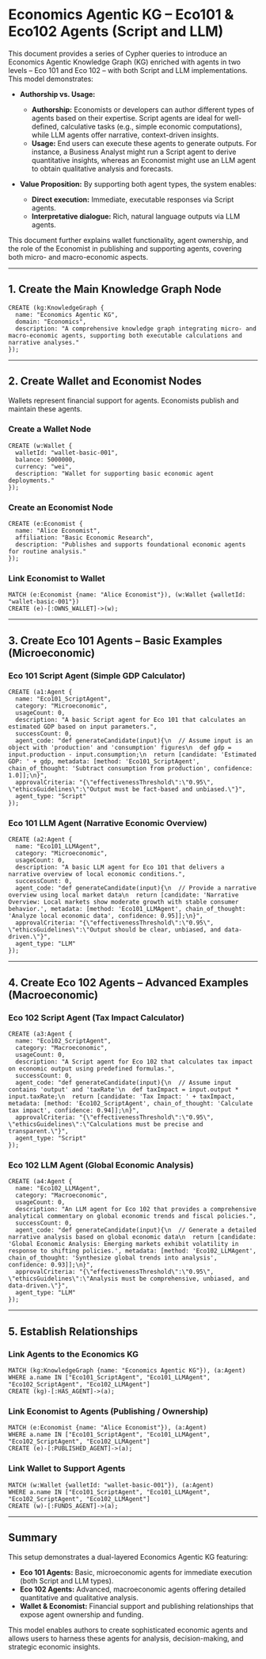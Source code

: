 # Economics Agentic KG – Eco101 & Eco102 Agents (Script and LLM)

This document provides a series of Cypher queries to introduce an Economics Agentic Knowledge Graph (KG) enriched with agents in two levels – Eco 101 and Eco 102 – with both Script and LLM implementations. This model demonstrates:

- **Authorship vs. Usage:**
  - **Authorship:** Economists or developers can author different types of agents based on their expertise. Script agents are ideal for well-defined, calculative tasks (e.g., simple economic computations), while LLM agents offer narrative, context-driven insights.
  - **Usage:** End users can execute these agents to generate outputs. For instance, a Business Analyst might run a Script agent to derive quantitative insights, whereas an Economist might use an LLM agent to obtain qualitative analysis and forecasts.

- **Value Proposition:**
  By supporting both agent types, the system enables:
  - **Direct execution:** Immediate, executable responses via Script agents.
  - **Interpretative dialogue:** Rich, natural language outputs via LLM agents.

This document further explains wallet functionality, agent ownership, and the role of the Economist in publishing and supporting agents, covering both micro- and macro-economic aspects.

---

## 1. Create the Main Knowledge Graph Node

```cypher
CREATE (kg:KnowledgeGraph {
  name: "Economics Agentic KG",
  domain: "Economics",
  description: "A comprehensive knowledge graph integrating micro- and macro-economic agents, supporting both executable calculations and narrative analyses."
});
```

---

## 2. Create Wallet and Economist Nodes

Wallets represent financial support for agents. Economists publish and maintain these agents.

### Create a Wallet Node

```cypher
CREATE (w:Wallet {
  walletId: "wallet-basic-001",
  balance: 5000000, 
  currency: "wei",
  description: "Wallet for supporting basic economic agent deployments."
});
```

### Create an Economist Node

```cypher
CREATE (e:Economist {
  name: "Alice Economist",
  affiliation: "Basic Economic Research",
  description: "Publishes and supports foundational economic agents for routine analysis."
});
```

### Link Economist to Wallet

```cypher
MATCH (e:Economist {name: "Alice Economist"}), (w:Wallet {walletId: "wallet-basic-001"})
CREATE (e)-[:OWNS_WALLET]->(w);
```

---

## 3. Create Eco 101 Agents – Basic Examples (Microeconomic)

### Eco 101 Script Agent (Simple GDP Calculator)

```cypher
CREATE (a1:Agent {
  name: "Eco101_ScriptAgent",
  category: "Microeconomic",
  usageCount: 0,
  description: "A basic Script agent for Eco 101 that calculates an estimated GDP based on input parameters.",
  successCount: 0,
  agent_code: "def generateCandidate(input){\n  // Assume input is an object with 'production' and 'consumption' figures\n  def gdp = input.production - input.consumption;\n  return [candidate: 'Estimated GDP: ' + gdp, metadata: [method: 'Eco101_ScriptAgent', chain_of_thought: 'Subtract consumption from production', confidence: 1.0]];\n}",
  approvalCriteria: "{\"effectivenessThreshold\":\"0.95\", \"ethicsGuidelines\":\"Output must be fact-based and unbiased.\"}",
  agent_type: "Script"
});
```

### Eco 101 LLM Agent (Narrative Economic Overview)

```cypher
CREATE (a2:Agent {
  name: "Eco101_LLMAgent",
  category: "Microeconomic",
  usageCount: 0,
  description: "A basic LLM agent for Eco 101 that delivers a narrative overview of local economic conditions.",
  successCount: 0,
  agent_code: "def generateCandidate(input){\n  // Provide a narrative overview using local market data\n  return [candidate: 'Narrative Overview: Local markets show moderate growth with stable consumer behavior.', metadata: [method: 'Eco101_LLMAgent', chain_of_thought: 'Analyze local economic data', confidence: 0.95]];\n}",
  approvalCriteria: "{\"effectivenessThreshold\":\"0.95\", \"ethicsGuidelines\":\"Output should be clear, unbiased, and data-driven.\"}",
  agent_type: "LLM"
});
```

---

## 4. Create Eco 102 Agents – Advanced Examples (Macroeconomic)

### Eco 102 Script Agent (Tax Impact Calculator)

```cypher
CREATE (a3:Agent {
  name: "Eco102_ScriptAgent",
  category: "Macroeconomic",
  usageCount: 0,
  description: "A Script agent for Eco 102 that calculates tax impact on economic output using predefined formulas.",
  successCount: 0,
  agent_code: "def generateCandidate(input){\n  // Assume input contains 'output' and 'taxRate'\n  def taxImpact = input.output * input.taxRate;\n  return [candidate: 'Tax Impact: ' + taxImpact, metadata: [method: 'Eco102_ScriptAgent', chain_of_thought: 'Calculate tax impact', confidence: 0.94]];\n}",
  approvalCriteria: "{\"effectivenessThreshold\":\"0.95\", \"ethicsGuidelines\":\"Calculations must be precise and transparent.\"}",
  agent_type: "Script"
});
```

### Eco 102 LLM Agent (Global Economic Analysis)

```cypher
CREATE (a4:Agent {
  name: "Eco102_LLMAgent",
  category: "Macroeconomic",
  usageCount: 0,
  description: "An LLM agent for Eco 102 that provides a comprehensive analytical commentary on global economic trends and fiscal policies.",
  successCount: 0,
  agent_code: "def generateCandidate(input){\n  // Generate a detailed narrative analysis based on global economic data\n  return [candidate: 'Global Economic Analysis: Emerging markets exhibit volatility in response to shifting policies.', metadata: [method: 'Eco102_LLMAgent', chain_of_thought: 'Synthesize global trends into analysis', confidence: 0.93]];\n}",
  approvalCriteria: "{\"effectivenessThreshold\":\"0.95\", \"ethicsGuidelines\":\"Analysis must be comprehensive, unbiased, and data-driven.\"}",
  agent_type: "LLM"
});
```

---

## 5. Establish Relationships

### Link Agents to the Economics KG

```cypher
MATCH (kg:KnowledgeGraph {name: "Economics Agentic KG"}), (a:Agent)
WHERE a.name IN ["Eco101_ScriptAgent", "Eco101_LLMAgent", "Eco102_ScriptAgent", "Eco102_LLMAgent"]
CREATE (kg)-[:HAS_AGENT]->(a);
```

### Link Economist to Agents (Publishing / Ownership)

```cypher
MATCH (e:Economist {name: "Alice Economist"}), (a:Agent)
WHERE a.name IN ["Eco101_ScriptAgent", "Eco101_LLMAgent", "Eco102_ScriptAgent", "Eco102_LLMAgent"]
CREATE (e)-[:PUBLISHED_AGENT]->(a);
```

### Link Wallet to Support Agents

```cypher
MATCH (w:Wallet {walletId: "wallet-basic-001"}), (a:Agent)
WHERE a.name IN ["Eco101_ScriptAgent", "Eco101_LLMAgent", "Eco102_ScriptAgent", "Eco102_LLMAgent"]
CREATE (w)-[:FUNDS_AGENT]->(a);
```

---

## Summary

This setup demonstrates a dual-layered Economics Agentic KG featuring:

- **Eco 101 Agents:** Basic, microeconomic agents for immediate execution (both Script and LLM types).
- **Eco 102 Agents:** Advanced, macroeconomic agents offering detailed quantitative and qualitative analysis.
- **Wallet & Economist:** Financial support and publishing relationships that expose agent ownership and funding.

This model enables authors to create sophisticated economic agents and allows users to harness these agents for analysis, decision-making, and strategic economic insights.
